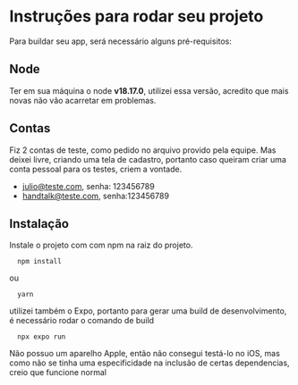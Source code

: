 # Instruções para rodar seu projeto

Para buildar seu app, será necessário alguns pré-requisitos:

## Node

Ter em sua máquina o node **v18.17.0**, utilizei essa versão, acredito que mais novas não vão acarretar em problemas.

## Contas
Fiz 2 contas de teste, como pedido no arquivo provido pela equipe. Mas deixei livre, criando uma tela de cadastro, portanto caso queiram criar uma conta pessoal para os testes, criem a vontade.

- julio@teste.com, senha: 123456789
- handtalk@teste.com, senha:123456789

## Instalação

Instale o projeto com com npm na raiz do projeto.

```
  npm install 
```
ou
```
  yarn 
```

utilizei também o Expo, portanto para gerar uma build de desenvolvimento, é necessário rodar o comando de build

```
  npx expo run
```
Não possuo um aparelho Apple, então não consegui testá-lo no iOS, mas como não se tinha uma especificidade na inclusão de certas dependencias, creio que funcione normal

